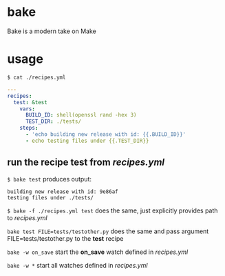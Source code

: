 # bake
Bake is a modern take on Make

# usage
`$ cat ./recipes.yml`
```yaml
---
recipes:
  test: &test
    vars:
      BUILD_ID: shell(openssl rand -hex 3)
      TEST_DIR: ./tests/
    steps:
      - 'echo building new release with id: {{.BUILD_ID}}'
      - echo testing files under {{.TEST_DIR}}
```
## run the recipe **test** from *recipes.yml*
`$ bake test`
produces output:
```
building new release with id: 9e86af
testing files under ./tests/
```

`$ bake -f ./recipes.yml test`
does the same, just explicitly provides path to *recipes.yml*

`bake test FILE=tests/testother.py`
does the same and pass argument FILE=tests/testother.py to the **test** recipe

`bake -w on_save`
start the **on_save** watch defined in *recipes.yml*

`bake -w *`
start all watches defined in *recipes.yml*